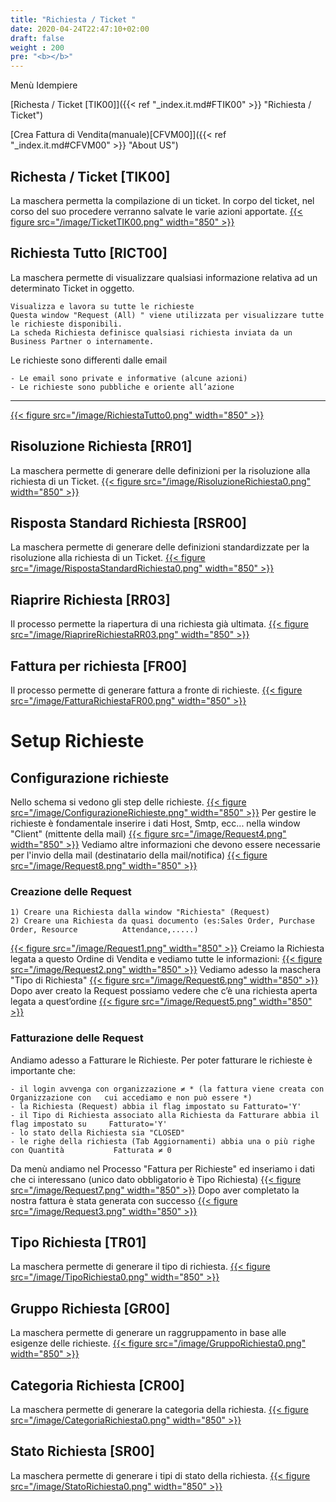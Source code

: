 ```yaml
---
title: "Richiesta / Ticket "
date: 2020-04-24T22:47:10+02:00
draft: false
weight : 200
pre: "<b></b>"
---
```

Menù Idempiere

[Richesta / Ticket [TIK00]]({{< ref "_index.it.md#FTIK00" >}} "Richiesta / Ticket") <br>

[Crea Fattura di Vendita(manuale)[CFVM00]]({{< ref "_index.it.md#CFVM00" >}} "About US")




## Richesta / Ticket [TIK00]
La maschera permetta la compilazione di un ticket. In corpo del ticket, nel corso del suo procedere verranno salvate le varie azioni apportate.
[{{< figure src="/image/TicketTIK00.png"  width="850"  >}}](/image/TicketTIK00.png)
## Richiesta Tutto [RICT00]
La maschera permette di visualizzare qualsiasi informazione relativa ad un determinato Ticket in oggetto.
```
Visualizza e lavora su tutte le richieste
Questa window "Request (All) " viene utilizzata per visualizzare tutte le richieste disponibili.
La scheda Richiesta definisce qualsiasi richiesta inviata da un Business Partner o internamente.
```
Le richieste sono differenti dalle email
```
- Le email sono private e informative (alcune azioni)
- Le richieste sono pubbliche e oriente all’azione
```
---
[{{< figure src="/image/RichiestaTutto0.png"  width="850"  >}}](/image/RichiestaTutto0.png)
## Risoluzione Richiesta [RR01]
La maschera permette di generare delle definizioni per la risoluzione alla richiesta di un Ticket. 
[{{< figure src="/image/RisoluzioneRichiesta0.png"  width="850"  >}}](/image/RisoluzioneRichiesta0.png)
## Risposta Standard Richiesta [RSR00]
La maschera permette di generare delle definizioni standardizzate per la risoluzione alla richiesta di un Ticket.
[{{< figure src="/image/RispostaStandardRichiesta0.png"  width="850"  >}}](/image/RispostaStandardRichiesta0.png)
## Riaprire Richiesta [RR03]
Il processo permette la riapertura di una richiesta già ultimata.
[{{< figure src="/image/RiaprireRichiestaRR03.png"  width="850"  >}}](/image/RiaprireRichiestaRR03.png)
##  Fattura per richiesta [FR00]
Il processo permette di generare fattura a fronte di richieste.
[{{< figure src="/image/FatturaRichiestaFR00.png"  width="850"  >}}](/image/FatturaRichiestaFR00.png)

# Setup Richieste
## Configurazione richieste
Nello schema si vedono gli step delle richieste.
[{{< figure src="/image/ConfigurazioneRichieste.png"  width="850"  >}}](/image/ConfigurazioneRichieste.png)
Per gestire le richieste è fondamentale inserire i dati Host, Smtp, ecc... nella window "Client" (mittente della mail)
[{{< figure src="/image/Request4.png"  width="850"  >}}](/image/Request4.png)
Vediamo altre informazioni che devono essere necessarie per l'invio della mail (destinatario della mail/notifica)
[{{< figure src="/image/Request8.png"  width="850"  >}}](/image/Request8.png)
### Creazione delle Request
```
1) Creare una Richiesta dalla window "Richiesta" (Request)
2) Creare una Richiesta da quasi documento (es:Sales Order, Purchase Order, Resource 	   	  Attendance,.....)
```
[{{< figure src="/image/Request1.png"  width="850"  >}}](/image/Request1.png)
Creiamo la Richiesta legata a questo Ordine di Vendita e vediamo tutte le informazioni:
[{{< figure src="/image/Request2.png"  width="850"  >}}](/image/Request2.png)
Vediamo adesso la maschera "Tipo di Richiesta"
[{{< figure src="/image/Request6.png"  width="850"  >}}](/image/Request6.png)
Dopo aver creato la Request possiamo vedere che c’è una richiesta aperta legata a quest’ordine
[{{< figure src="/image/Request5.png"  width="850"  >}}](/image/Request5.png)

### Fatturazione delle Request
Andiamo adesso a Fatturare le Richieste.
Per poter fatturare le richieste è importante che:
```
- il login avvenga con organizzazione ≠ * (la fattura viene creata con Organizzazione con   cui accediamo e non può essere *)
- la Richiesta (Request) abbia il flag impostato su Fatturato='Y'
- il Tipo di Richiesta associato alla Richiesta da Fatturare abbia il flag impostato su     Fatturato='Y'
- lo stato della Richiesta sia "CLOSED"
- le righe della richiesta (Tab Aggiornamenti) abbia una o più righe con Quantità           Fatturata ≠ 0
```
Da menù andiamo nel Processo "Fattura per Richieste" ed inseriamo i dati che ci interessano (unico dato obbligatorio è Tipo Richiesta)
[{{< figure src="/image/Request7.png"  width="850"  >}}](/image/Request7.png)
Dopo aver completato la nostra fattura è stata generata con successo
[{{< figure src="/image/Request3.png"  width="850"  >}}](/image/Request3.png)
## Tipo Richiesta [TR01]
La maschera permette di generare il tipo di richiesta.
[{{< figure src="/image/TipoRichiesta0.png"  width="850"  >}}](/image/TipoRichiesta0.png)
## Gruppo Richiesta [GR00]
La maschera permette di generare un raggruppamento in base alle esigenze delle richieste.
[{{< figure src="/image/GruppoRichiesta0.png"  width="850"  >}}](/image/GruppoRichiesta0.png)
## Categoria Richiesta [CR00]
La maschera permette di generare la categoria della richiesta.
[{{< figure src="/image/CategoriaRichiesta0.png"  width="850"  >}}](/image/CategoriaRichiesta0.png)
## Stato Richiesta [SR00]
La maschera permette di generare i tipi di stato della richiesta.
[{{< figure src="/image/StatoRichiesta0.png"  width="850"  >}}](/image/StatoRichiesta0.png)





